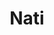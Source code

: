 ---
title: Nati
date: 
draft: false

# descripcion
description : Argolla de plata pasante cierre italiano

materials: Plata 925

color: Plateado

dimensions: 3cm

code: 01-11-0477

type: "Aros"

categories: []

price: $2.270,00

# Images
# first image will be shown in the product page
images:
  # - image: "images/path_to_image"
  # La ubicacion de las imagenes es imagenes/Aros/Aros.Argollas/01-11-0477-nati
  - image: "./images/aros/argollas/01-11-0477_a.JPG"
  - image: "./images/aros/argollas/01-11-0477_b.JPG"
---